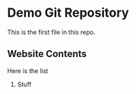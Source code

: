 # Demo Git Repository

This is the first file in this repo.

## Website Contents

Here is the list 

1. Stuff

